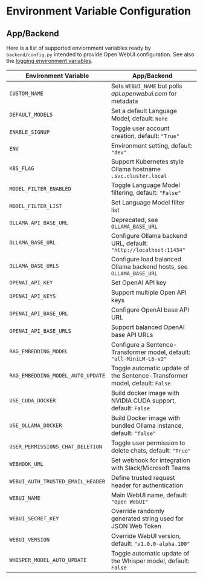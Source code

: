# Environment Variable Configuration

## App/Backend ##

Here is a list of supported enviornment variables ready by `backend/config.py` intended to provide Open WebUI configuration. See also the [logging environment variables](/getting-started/logging#appbackend).

| Environment Variable              | App/Backend                                                                 |
| --------------------------------- | --------------------------------------------------------------------------- |
| `CUSTOM_NAME`                     | Sets `WEBUI_NAME` but polls _api.openwebui.com_ for metadata                |
| `DEFAULT_MODELS`                  | Set a default Language Model, default: `None`                               |
| `ENABLE_SIGNUP`                   | Toggle user account creation, default: `"True"`                             |
| `ENV`                             | Environment setting, default: `"dev"`                                       |
| `K8S_FLAG`                        | Support Kubernetes style Ollama hostname `.svc.cluster.local`               |
| `MODEL_FILTER_ENABLED`            | Toggle Language Model filtering, default: `"False"`                         |
| `MODEL_FILTER_LIST`               | Set Language Model filter list                                              |
| `OLLAMA_API_BASE_URL`             | Deprecated, see `OLLAMA_BASE_URL`                                           |
| `OLLAMA_BASE_URL`                 | Configure Ollama backend URL, default: `"http://localhost:11434"`           |
| `OLLAMA_BASE_URLS`                | Configure load balanced Ollama backend hosts, see `OLLAMA_BASE_URL`         |
| `OPENAI_API_KEY`                  | Set OpenAI API key                                                          |
| `OPENAI_API_KEYS`                 | Support multiple Open API keys                                              |
| `OPENAI_API_BASE_URL`             | Configure OpenAI base API URL                                               |
| `OPENAI_API_BASE_URLS`            | Support balanced OpenAI base API URLs                                       |
| `RAG_EMBEDDING_MODEL`             | Configure a Sentence-Transformer model, default: `"all-MiniLM-L6-v2"`       |
| `RAG_EMBEDDING_MODEL_AUTO_UPDATE` | Toggle automatic update of the Sentence-Transformer model, default: `False` |
| `USE_CUDA_DOCKER`                 | Build docker image with NVIDIA CUDA support, default: `False`               |
| `USE_OLLAMA_DOCKER`               | Build Docker image with bundled Ollama instance, default: `"false"`         |
| `USER_PERMISSIONS_CHAT_DELETION`  | Toggle user permission to delete chats, default: `"True"`                   |
| `WEBHOOK_URL`                     | Set webhook for integration with Slack/Microsoft Teams                      |
| `WEBUI_AUTH_TRUSTED_EMAIL_HEADER` | Define trusted request header for authentication                            |
| `WEBUI_NAME`                      | Main WebUI name, default: `"Open WebUI"`                                    |
| `WEBUI_SECRET_KEY`                | Override randomly generated string used for JSON Web Token                  |
| `WEBUI_VERSION`                   | Override WebUI version, default: `"v1.0.0-alpha.100"`                       |
| `WHISPER_MODEL_AUTO_UPDATE`       | Toggle automatic update of the Whisper model, default: `False`              |
